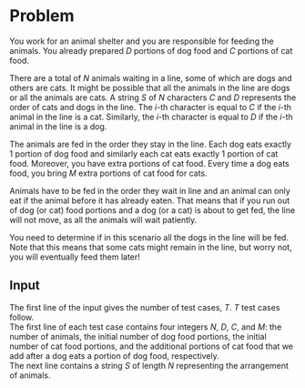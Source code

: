 # Problem

You work for an animal shelter and you are responsible for feeding the animals. You already prepared $D$ portions of dog food and $C$ portions of cat food.

There are a total of $N$ animals waiting in a line, some of which are dogs and others are cats. It might be possible that all the animals in the line are dogs or all the animals are cats. A string $S$ of $N$ characters $C$ and $D$ represents the order of cats and dogs in the line. The $i$-th character is equal to $C$ if the $i$-th animal in the line is a cat. Similarly, the $i$-th character is equal to $D$ if the $i$-th animal in the line is a dog.

The animals are fed in the order they stay in the line. Each dog eats exactly $1$ portion of dog food and similarly each cat eats exactly $1$ portion of cat food. Moreover, you have extra portions of cat food. Every time a dog eats food, you bring $M$ extra portions of cat food for cats.

Animals have to be fed in the order they wait in line and an animal can only eat if the animal before it has already eaten. That means that if you run out of dog (or cat) food portions and a dog (or a cat) is about to get fed, the line will not move, as all the animals will wait patiently.

You need to determine if in this scenario all the dogs in the line will be fed. Note that this means that some cats might remain in the line, but worry not, you will eventually feed them later!

## Input

The first line of the input gives the number of test cases, $T$. $T$ test cases follow.  
The first line of each test case contains four integers $N$, $D$, $C$, and $M$: the number of animals, the initial number of dog food portions, the initial number of cat food portions, and the additional portions of cat food that we add after a dog eats a portion of dog food, respectively.  
The next line contains a string $S$ of length $N$ representing the arrangement of animals.
